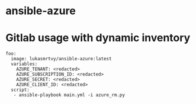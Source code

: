 # ansible-azure

# Gitlab usage with dynamic inventory
```
foo:
  image: lukasmrtvy/ansible-azure:latest
  variables:
    AZURE_TENANT: <redacted>
    AZURE_SUBSCRIPTION_ID: <redacted>
    AZURE_SECRET: <redacted>
    AZURE_CLIENT_ID: <redacted>
  script: 
   - ansible-playbook main.yml -i azure_rm.py
```
